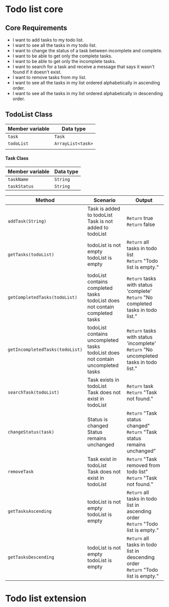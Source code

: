 # Todo list core

## Core Requirements

- I want to add tasks to my todo list.
- I want to see all the tasks in my todo list.
- I want to change the status of a task between incomplete and complete.
- I want to be able to get only the complete tasks.
- I want to be able to get only the incomplete tasks.
- I want to search for a task and receive a message that says it wasn't found if it doesn't exist.
- I want to remove tasks from my list.
- I want to see all the tasks in my list ordered alphabetically in ascending order.
- I want to see all the tasks in my list ordered alphabetically in descending order.


## TodoList Class



| Member variable | Data type         |
|-----------------|-------------------|
| `task`          | `Task`            |
| `todoList`      | `ArrayList<task>` |
|                 |                   |

#### Task Class
| Member variable | Data type |
|-----------------|-----------|
| `taskName`      | `String`  |
| `taskStatus`    | `String`  |




| Method                          | Scenario                                                                            | Output                                                                                    |
|---------------------------------|-------------------------------------------------------------------------------------|-------------------------------------------------------------------------------------------|
| `addTask(String)`               | Task is added to todoList<br/>Task is not added to todoList                         | `Return` true<br/>`Return` false                                                          |
| `getTasks(todoList)`            | todoList is not empty<br/>todoList is empty                                         | `Return` all tasks in todo list<br/>`Return` "Todo list is empty."                        |
| `getCompletedTasks(todoList)`   | todoList contains completed tasks<br/>todoList does not contain completed tasks     | `Return` tasks with status 'complete'<br/>`Return` "No completed tasks in todo list."     |
| `getIncompletedTasks(todoList)` | todoList contains uncompleted tasks<br/>todoList does not contain uncompleted tasks | `Return` tasks with status 'incomplete'<br/>`Return` "No uncompleted tasks in todo list." |
| `searchTask(todoList)`          | Task exists in todoList<br/>Task does not exist in todoList                         | `Return` task<br/>`Return` "Task not found."                                              |
| `changeStatus(task)`            | Status is changed<br/>Status remains unchanged                                      | `Return` "Task status changed"<br/>`Return` "Task status remains unchanged"               |
| `removeTask`                    | Task exist in todoList<br/>Task does not exist in todoList                          | `Return` "Task removed from todo list"<br/>`Return` "Task not found."                     |
| `getTasksAscending`             | todoList is not empty<br/>todoList is empty                                         | `Return` all tasks in todo list in ascending order<br/>`Return` "Todo list is empty."     |
| `getTasksDescending`            | todoList is not empty<br/>todoList is empty                                         | `Return` all tasks in todo list in descending order<br/>`Return` "Todo list is empty."    |













# Todo list extension